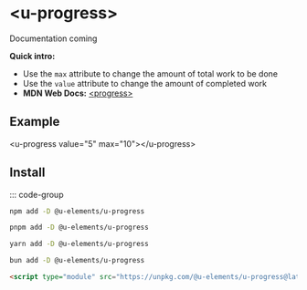 <script setup>
import { data } from '../filesize.data.ts'
</script>

# &lt;u-progress&gt; <mark data-badge="html5"></mark>
Documentation coming

**Quick intro:**
- Use the `max` attribute to change the amount of total work to be done
- Use the `value` attribute to change the amount of completed work
- **MDN Web Docs:** [&lt;progress&gt;](https://developer.mozilla.org/en-US/docs/Web/HTML/Element/progress)

## Example
<Sandbox>
&lt;u-progress value=&quot;5&quot; max=&quot;10&quot;&gt;&lt;/u-progress&gt;
</Sandbox>

## Install <mark :data-badge="data['u-progress']"></mark>

::: code-group

```bash [NPM]
npm add -D @u-elements/u-progress
```

```bash [PNPM]
pnpm add -D @u-elements/u-progress
```

```bash [Yarn]
yarn add -D @u-elements/u-progress
```

```bash [Bun]
bun add -D @u-elements/u-progress
```

```html [CDN]
<script type="module" src="https://unpkg.com/@u-elements/u-progress@latest/dist/index.js"></script>
```